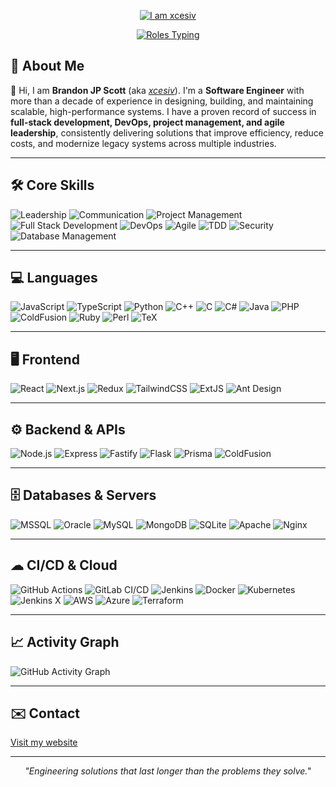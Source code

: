 <!-- Typing Header (one-time) -->
<p align="center">
  <a href="https://git.io/typing-svg">
    <img src="https://readme-typing-svg.herokuapp.com?color=0D80C1&size=28&center=true&vCenter=true&width=600&lines=I+am+xcesiv&repeat=false" alt="I am xcesiv" />
  </a>
</p>

<!-- Rotating Titles -->
<p align="center">
  <a href="https://git.io/typing-svg">
    <img src="https://readme-typing-svg.herokuapp.com?color=0D80C1&size=20&center=true&vCenter=true&width=650&lines=Solution+Architect;Software+Engineer;Devout+Philomath" alt="Roles Typing" />
  </a>
</p>

## 🚀 About Me
👋 Hi, I am **Brandon JP Scott** (aka [*xcesiv*](https://xcesiv.github.io)). I'm a **Software Engineer** with more than a decade of experience in designing, building, and maintaining scalable, high-performance systems. I have a proven record of success in **full-stack development, DevOps, project management, and agile leadership**, consistently delivering solutions that improve efficiency, reduce costs, and modernize legacy systems across multiple industries.

---

## 🛠 Core Skills
![Leadership](https://img.shields.io/badge/Leadership-007ACC?style=flat&logo=target&logoColor=white)
![Communication](https://img.shields.io/badge/Communication-00A86B?style=flat&logo=wechat&logoColor=white)
![Project Management](https://img.shields.io/badge/Project_Management-FF6F00?style=flat&logo=trello&logoColor=white)
![Full Stack Development](https://img.shields.io/badge/Full_Stack_Development-4B0082?style=flat&logo=stackshare&logoColor=white)
![DevOps](https://img.shields.io/badge/DevOps-2496ED?style=flat&logo=docker&logoColor=white)
![Agile](https://img.shields.io/badge/Agile_Methodology-FF4500?style=flat&logo=scrumalliance&logoColor=white)
![TDD](https://img.shields.io/badge/TDD-00BFFF?style=flat&logo=testing-library&logoColor=white)
![Security](https://img.shields.io/badge/Security-FF0000?style=flat&logo=datadog&logoColor=white)
![Database Management](https://img.shields.io/badge/Database_Management-4169E1?style=flat&logo=databricks&logoColor=white)

---

## 💻 Languages
![JavaScript](https://img.shields.io/badge/JavaScript-F7DF1E?logo=javascript&logoColor=black)
![TypeScript](https://img.shields.io/badge/TypeScript-3178C6?logo=typescript&logoColor=white)
![Python](https://img.shields.io/badge/Python-3776AB?logo=python&logoColor=white)
![C++](https://img.shields.io/badge/C++-00599C?logo=cplusplus&logoColor=white)
![C](https://img.shields.io/badge/C-000000?logo=c&logoColor=white)
![C#](https://img.shields.io/badge/C%23-239120?logo=c-sharp&logoColor=white)
![Java](https://img.shields.io/badge/Java-007396?logo=java&logoColor=white)
![PHP](https://img.shields.io/badge/PHP-777BB4?logo=php&logoColor=white)
![ColdFusion](https://img.shields.io/badge/ColdFusion-1F4E79?logo=adobe&logoColor=white)
![Ruby](https://img.shields.io/badge/Ruby-CC342D?logo=ruby&logoColor=white)
![Perl](https://img.shields.io/badge/Perl-39457E?logo=perl&logoColor=white)
![TeX](https://img.shields.io/badge/TeX-3D6117?logo=latex&logoColor=white)

---

## 🖥 Frontend
![React](https://img.shields.io/badge/React-20232A?logo=react&logoColor=61DAFB)
![Next.js](https://img.shields.io/badge/Next.js-000000?logo=nextdotjs&logoColor=white)
![Redux](https://img.shields.io/badge/Redux-764ABC?logo=redux&logoColor=white)
![TailwindCSS](https://img.shields.io/badge/Tailwind_CSS-38B2AC?logo=tailwind-css&logoColor=white)
![ExtJS](https://img.shields.io/badge/ExtJS-0C6ABF?logo=sencha&logoColor=white)
![Ant Design](https://img.shields.io/badge/Ant_Design-0170FE?logo=antdesign&logoColor=white)

---

## ⚙ Backend & APIs
![Node.js](https://img.shields.io/badge/Node.js-339933?logo=nodedotjs&logoColor=white)
![Express](https://img.shields.io/badge/Express-000000?logo=express&logoColor=white)
![Fastify](https://img.shields.io/badge/Fastify-202020?logo=fastify&logoColor=white)
![Flask](https://img.shields.io/badge/Flask-000000?logo=flask&logoColor=white)
![Prisma](https://img.shields.io/badge/Prisma-2D3748?logo=prisma&logoColor=white)
![ColdFusion](https://img.shields.io/badge/ColdFusion-1F4E79?logo=adobe&logoColor=white)

---

## 🗄 Databases & Servers
![MSSQL](https://img.shields.io/badge/Microsoft_SQL_Server-CC2927?logo=microsoft-sql-server&logoColor=white)
![Oracle](https://img.shields.io/badge/Oracle-F80000?logo=oracle&logoColor=white)
![MySQL](https://img.shields.io/badge/MySQL-4479A1?logo=mysql&logoColor=white)
![MongoDB](https://img.shields.io/badge/MongoDB-47A248?logo=mongodb&logoColor=white)
![SQLite](https://img.shields.io/badge/SQLite-003B57?logo=sqlite&logoColor=white)
![Apache](https://img.shields.io/badge/Apache-D22128?logo=apache&logoColor=white)
![Nginx](https://img.shields.io/badge/Nginx-009639?logo=nginx&logoColor=white)

---

## ☁ CI/CD & Cloud
![GitHub Actions](https://img.shields.io/badge/GitHub_Actions-2088FF?logo=github-actions&logoColor=white)
![GitLab CI/CD](https://img.shields.io/badge/GitLab_CI%2FCD-FC6D26?logo=gitlab&logoColor=white)
![Jenkins](https://img.shields.io/badge/Jenkins-D24939?logo=jenkins&logoColor=white)
![Docker](https://img.shields.io/badge/Docker-2496ED?logo=docker&logoColor=white)
![Kubernetes](https://img.shields.io/badge/Kubernetes-326CE5?logo=kubernetes&logoColor=white)
![Jenkins X](https://img.shields.io/badge/Jenkins_X-00B4AB?logo=jenkins&logoColor=white)
![AWS](https://img.shields.io/badge/AWS-232F3E?logo=amazon-aws&logoColor=white)
![Azure](https://img.shields.io/badge/Azure-0078D4?logo=microsoft-azure&logoColor=white)
![Terraform](https://img.shields.io/badge/Terraform-623CE4?logo=terraform&logoColor=white)

---

## 📈 Activity Graph
![GitHub Activity Graph](https://github-readme-activity-graph.vercel.app/graph?username=xcesiv&theme=github)

---

## ✉️ Contact
[Visit my website](https://xcesiv.github.io)

---

<p align="center"><i>"Engineering solutions that last longer than the problems they solve."</i></p>
